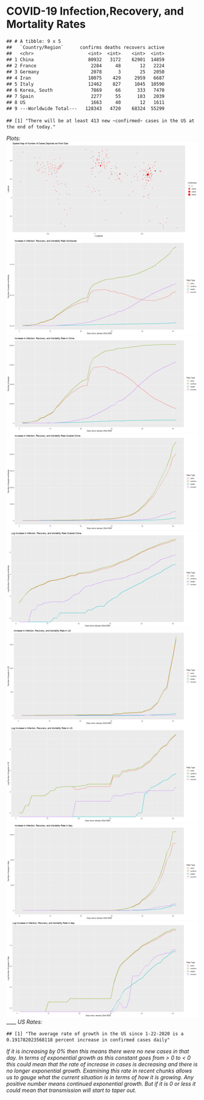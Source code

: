 COVID-19 Infection,Recovery, and Mortality Rates
================

<!-- ```{r include=F} -->

<!-- # downloads all data from 1-22-2020 to today -->

<!-- h <- list() -->

<!-- todayInMarch <- as.numeric(substring(date(),9,10)) -->

<!-- day <- 22:31 -->

<!-- count <- 1 -->

<!-- for(d in day){ -->

<!--   url <- str_c("https://raw.githubusercontent.com/CSSEGISandData/COVID-19/master/csse_covid_19_data/csse_covid_19_daily_reports/01-",d,"-2020.csv") -->

<!--   print(url) -->

<!--   h[[count]] <- fread(url) -->

<!--   count <- count+1 -->

<!-- } -->

<!-- day <- c(str_c("0",1:9),10:29) -->

<!-- for(d in day){ -->

<!--   url <- str_c("https://raw.githubusercontent.com/CSSEGISandData/COVID-19/master/csse_covid_19_data/csse_covid_19_daily_reports/02-",d,"-2020.csv") -->

<!--   print(url) -->

<!--   h[[count]] <- fread(url) -->

<!--   count <- count+1 -->

<!-- } -->

<!-- day <- c(str_c("0",1:9),10:(todayInMarch-1)) -->

<!-- for(d in day){ -->

<!--   url <- str_c("https://raw.githubusercontent.com/CSSEGISandData/COVID-19/master/csse_covid_19_data/csse_covid_19_daily_reports/03-",d,"-2020.csv") -->

<!--   print(url) -->

<!--   h[[count]] <- fread(url) -->

<!--   count <- count+1 -->

<!-- } -->

<!-- ``` -->

    ## # A tibble: 9 x 5
    ##   `Country/Region`      confirms deaths recovers active
    ##   <chr>                    <int>  <int>    <int>  <int>
    ## 1 China                    80932   3172    62901  14859
    ## 2 France                    2284     48       12   2224
    ## 3 Germany                   2078      3       25   2050
    ## 4 Iran                     10075    429     2959   6687
    ## 5 Italy                    12462    827     1045  10590
    ## 6 Korea, South              7869     66      333   7470
    ## 7 Spain                     2277     55      183   2039
    ## 8 US                        1663     40       12   1611
    ## 9 ---Worldwide Total---   128343   4720    68324  55299

    ## [1] "There will be at least 413 new ~confirmed~ cases in the US at the end of today."

*Plots:*
![](README_files/figure-gfm/unnamed-chunk-4-1.png)<!-- -->![](README_files/figure-gfm/unnamed-chunk-4-2.png)<!-- -->![](README_files/figure-gfm/unnamed-chunk-4-3.png)<!-- -->![](README_files/figure-gfm/unnamed-chunk-4-4.png)<!-- -->![](README_files/figure-gfm/unnamed-chunk-4-5.png)<!-- -->![](README_files/figure-gfm/unnamed-chunk-4-6.png)<!-- -->![](README_files/figure-gfm/unnamed-chunk-4-7.png)<!-- -->![](README_files/figure-gfm/unnamed-chunk-4-8.png)<!-- -->![](README_files/figure-gfm/unnamed-chunk-4-9.png)<!-- -->
\_\_\_\_ *US Rates:*

    ## [1] "The average rate of growth in the US since 1-22-2020 is a 0.191782023568118 percent increase in confirmed cases daily"

*If it is increasing by 0% then this means there were no new cases in
that day. In terms of exponential growth as this constant goes from \> 0
to \< 0 this could mean that the rate of increase in cases is decreasing
and there is no longer exponential growth. Examining this rate in recent
chunks allows us to gauge what the current situation is in terms of how
it is growing. Any positive number means continued exponential growth.
But if it is 0 or less it could mean that transmission will start to
taper out.*
